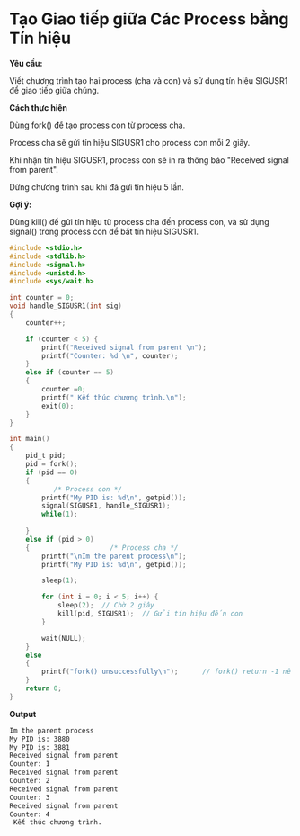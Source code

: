 # Tạo Giao tiếp giữa Các Process bằng Tín hiệu

**Yêu cầu:** 

Viết chương trình tạo hai process (cha và con) và sử dụng tín hiệu SIGUSR1 để giao tiếp giữa chúng.

**Cách thực hiện**

Dùng fork() để tạo process con từ process cha.

Process cha sẽ gửi tín hiệu SIGUSR1 cho process con mỗi 2 giây.

Khi nhận tín hiệu SIGUSR1, process con sẽ in ra thông báo "Received signal from parent".

Dừng chương trình sau khi đã gửi tín hiệu 5 lần.

**Gợi ý:**

Dùng kill() để gửi tín hiệu từ process cha đến process con, và sử dụng signal() trong process con để bắt tín hiệu SIGUSR1.

```c
#include <stdio.h>
#include <stdlib.h>
#include <signal.h>
#include <unistd.h>
#include <sys/wait.h>

int counter = 0;
void handle_SIGUSR1(int sig) 
{
    counter++;

    if (counter < 5) {
        printf("Received signal from parent \n");
        printf("Counter: %d \n", counter);
    } 
    else if (counter == 5)
    {
        counter =0;
        printf(" Kết thúc chương trình.\n");
        exit(0);
    }
}

int main() 
{
    pid_t pid;  
    pid = fork();
    if (pid == 0) 
    {
           /* Process con */
        printf("My PID is: %d\n", getpid());
        signal(SIGUSR1, handle_SIGUSR1);
        while(1);
        
    } 
    else if (pid > 0)
    {                    /* Process cha */
        printf("\nIm the parent process\n");
        printf("My PID is: %d\n", getpid());

        sleep(1);

        for (int i = 0; i < 5; i++) {
            sleep(2);  // Chờ 2 giây
            kill(pid, SIGUSR1);  // Gửi tín hiệu đến con
        }

        wait(NULL);
    }
    else 
    {
        printf("fork() unsuccessfully\n");      // fork() return -1 nếu lỗi.
    }
    return 0;
}
```

**Output**

```sh
Im the parent process
My PID is: 3880
My PID is: 3881
Received signal from parent 
Counter: 1 
Received signal from parent 
Counter: 2 
Received signal from parent 
Counter: 3 
Received signal from parent 
Counter: 4 
 Kết thúc chương trình.
```
